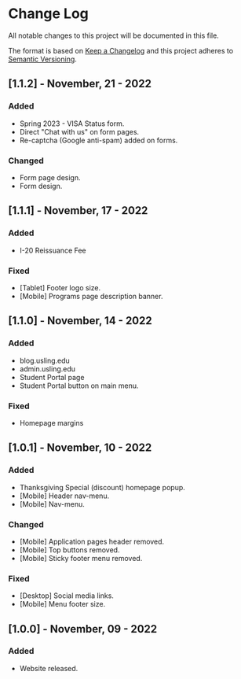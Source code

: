 
# Change Log
All notable changes to this project will be documented in this file.
 
The format is based on [Keep a Changelog](http://keepachangelog.com/)
and this project adheres to [Semantic Versioning](http://semver.org/).
 
 
## [1.1.2] - November, 21 - 2022 

### Added
- Spring 2023 - VISA Status form.
- Direct "Chat with us" on form pages.
- Re-captcha (Google anti-spam) added on forms.

### Changed
- Form page design.
- Form design.


## [1.1.1] - November, 17 - 2022 

### Added
- I-20 Reissuance Fee

### Fixed
- [Tablet] Footer logo size.
- [Mobile] Programs page description banner.

## [1.1.0] - November, 14 - 2022 

### Added
- blog.usling.edu 
- admin.usling.edu
- Student Portal page
- Student Portal button on main menu.

### Fixed
- Homepage margins
 
## [1.0.1] - November, 10 - 2022
 
### Added
- Thanksgiving Special (discount) homepage popup.
- [Mobile] Header nav-menu.
- [Mobile] Nav-menu.

### Changed
- [Mobile] Application pages header removed.
- [Mobile] Top buttons removed.
- [Mobile] Sticky footer menu removed.

### Fixed
- [Desktop] Social media links.
- [Mobile] Menu footer size.

## [1.0.0] - November, 09 - 2022
 
### Added
- Website released.
